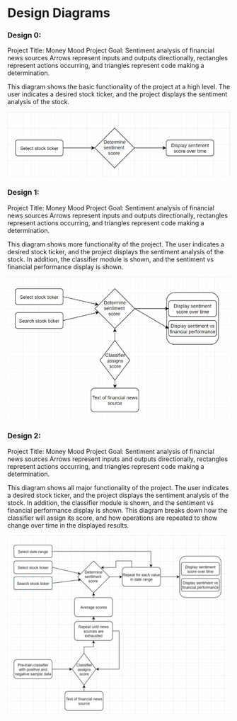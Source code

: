 # Design Diagrams

### Design 0:

Project Title: Money Mood
Project Goal: Sentiment analysis of financial news sources
Arrows represent inputs and outputs directionally, rectangles represent actions occurring, and triangles represent code making a determination.

This diagram shows the basic functionality of the project at a high level.  The user indicates a desired stock ticker, and the project displays the sentiment analysis of the stock.

![design 0](designdiag0.PNG)

### Design 1:

Project Title: Money Mood
Project Goal: Sentiment analysis of financial news sources
Arrows represent inputs and outputs directionally, rectangles represent actions occurring, and triangles represent code making a determination.

This diagram shows more functionality of the project.  The user indicates a desired stock ticker, and the project displays the sentiment analysis of the stock.  In addition, the classifier module is shown, and the sentiment vs financial performance display is shown.

![design 1](designdiag1.PNG)

### Design 2:

Project Title: Money Mood
Project Goal: Sentiment analysis of financial news sources
Arrows represent inputs and outputs directionally, rectangles represent actions occurring, and triangles represent code making a determination.

This diagram shows all major functionality of the project.  The user indicates a desired stock ticker, and the project displays the sentiment analysis of the stock.  In addition, the classifier module is shown, and the sentiment vs financial performance display is shown.  This diagram breaks down how the classifier will assign its score, and how operations are repeated to show change over time in the displayed results.

![design 2](designdiag2.PNG)
